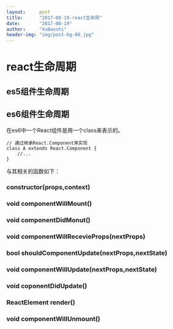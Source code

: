 ```yaml
---
layout:     post
title:      "2017-08-19-react生命周"
date:       "2017-08-19"
author:     "XuBaoshi"
header-img: "img/post-bg-08.jpg"
---
```

# react生命周期 #

## es5组件生命周期 ##
## es6组件生命周期 ##
在es6中一个React组件是用一个class来表示的。

    // 通过继承React.Component来实现
    class A extends React.Component {
        //...
    }
与其相关的函数如下：
### constructor(props,context) ###
### void componentWillMount() ###
### void componentDidMonut() ###
### void componentWillRecevieProps(nextProps) ###
### bool shouldComponentUpdate(nextProps,nextState) ###
### void componentWillUpdate(nextProps,nextState) ###
### void coponentDidUpdate() ###
### ReactElement render() ###
### void componentWillUnmount() ###





